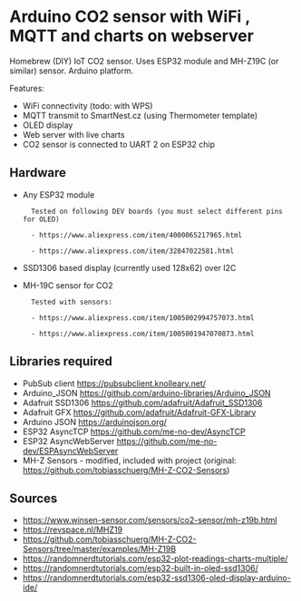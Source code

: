 # Arduino CO2 sensor with WiFi , MQTT and charts on webserver

Homebrew (DIY) IoT CO2 sensor. Uses ESP32 module and MH-Z19C (or similar) sensor. Arduino platform.

Features:
- WiFi connectivity (todo: with WPS)
- MQTT transmit to SmartNest.cz (using Thermometer template)
- OLED display
- Web server with live charts
- CO2 sensor is connected to UART 2 on ESP32 chip

## Hardware

- Any ESP32 module

        Tested on following DEV boards (you must select different pins for OLED)

        - https://www.aliexpress.com/item/4000065217965.html

        - https://www.aliexpress.com/item/32847022581.html
    
- SSD1306 based display (currently used 128x62) over I2C
- MH-19C sensor for CO2

        Tested with sensors:

        - https://www.aliexpress.com/item/1005002994757073.html

        - https://www.aliexpress.com/item/1005001947070873.html

## Libraries required

- PubSub client https://pubsubclient.knolleary.net/
- Arduino_JSON https://github.com/arduino-libraries/Arduino_JSON
- Adafruit SSD1306 https://github.com/adafruit/Adafruit_SSD1306
- Adafruit GFX https://github.com/adafruit/Adafruit-GFX-Library
- Arduino JSON https://arduinojson.org/
- ESP32 AsyncTCP https://github.com/me-no-dev/AsyncTCP
- ESP32 AsyncWebServer https://github.com/me-no-dev/ESPAsyncWebServer
- MH-Z Sensors - modified, included with project (original: https://github.com/tobiasschuerg/MH-Z-CO2-Sensors)

## Sources

- https://www.winsen-sensor.com/sensors/co2-sensor/mh-z19b.html
- https://revspace.nl/MHZ19
- https://github.com/tobiasschuerg/MH-Z-CO2-Sensors/tree/master/examples/MH-Z19B
- https://randomnerdtutorials.com/esp32-plot-readings-charts-multiple/
- https://randomnerdtutorials.com/esp32-built-in-oled-ssd1306/
- https://randomnerdtutorials.com/esp32-ssd1306-oled-display-arduino-ide/
